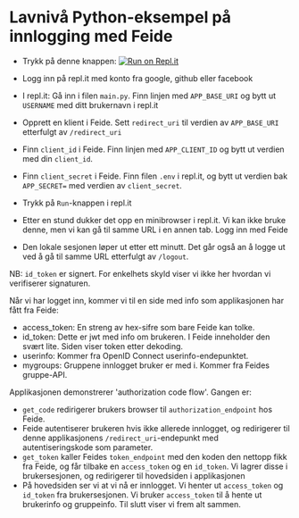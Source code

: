 # Lavnivå Python-eksempel på innlogging med Feide

- Trykk på denne knappen: [![Run on Repl.it](https://repl.it/badge/github/jhellan/example3)](https://repl.it/github/jhellan/example3)

- Logg inn på repl.it med konto fra google, github eller facebook

- I repl.it: Gå inn i filen `main.py`. Finn linjen med `APP_BASE_URI` og bytt ut `USERNAME` med ditt brukernavn i repl.it

- Opprett en klient i Feide. Sett `redirect_uri` til verdien av `APP_BASE_URI` etterfulgt av `/redirect_uri`

- Finn `client_id` i Feide. Finn linjen med `APP_CLIENT_ID` og bytt ut verdien med
  din `client_id`.

- Finn `client_secret` i Feide. Finn filen `.env` i repl.it, og bytt ut verdien bak `APP_SECRET=` med verdien av `client_secret`.

- Trykk på `Run`-knappen i repl.it

- Etter en stund dukker det opp en minibrowser i repl.it. Vi kan ikke bruke denne, men vi kan gå til samme URL i en annen tab. Logg inn med Feide

- Den lokale sesjonen løper ut etter ett minutt. Det går også an å logge ut ved å gå til samme URL etterfulgt av `/logout`.

NB: `id_token` er signert. For enkelhets skyld viser vi ikke her hvordan vi verifiserer signaturen.

Når vi har logget inn, kommer vi til en side med info som applikasjonen har fått fra Feide:

- access\_token: En streng av hex-sifre som bare Feide kan tolke.
- id\_token: Dette er jwt med info om brukeren. I Feide inneholder den svært lite.
  Siden viser token etter dekoding.
- userinfo: Kommer fra OpenID Connect userinfo-endepunktet.
- mygroups: Gruppene innlogget bruker er med i. Kommer fra Feides gruppe-API.

Applikasjonen demonstrerer 'authorization code flow'. Gangen er:

- `get_code` redirigerer brukers browser til `authorization_endpoint` hos Feide.
- Feide autentiserer brukeren hvis ikke allerede innlogget, og redirigerer til denne applikasjonens `/redirect_uri`-endepunkt med autentiseringskode som parameter.
- `get_token` kaller Feides `token_endpoint` med den koden den nettopp fikk fra Feide, og får tilbake en `access_token` og en `id_token`. Vi lagrer disse i brukersesjonen, og redirigerer til hovedsiden i applikasjonen
- På hovedsiden ser vi at vi nå er innlogget. Vi henter ut `access_token` og `id_token` fra brukersesjonen. Vi bruker `access_token` til å hente ut brukerinfo og gruppeinfo. Til slutt viser vi frem alt sammen.